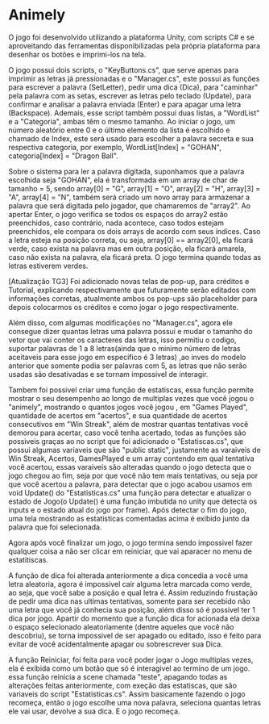 # Animely
O jogo foi desenvolvido utilizando a plataforma Unity, com scripts C# e se aproveitando das ferramentas disponibilizadas pela própria plataforma para desenhar os botões e imprimi-los na tela.

O jogo possui dois scripts, o "KeyButtons.cs", que serve apenas para imprimir as letras já pressionadas e o "Manager.cs", este possui as funções para escrever a palavra (SetLetter), pedir uma dica (Dica), para "caminhar" pela palavra com as setas, escrever as letras pelo teclado (Update), para confirmar e analisar a palavra enviada (Enter) e para apagar uma letra (Backspace). Ademais, esse script também possui duas listas, a "WordList" e a "Categoria", ambas têm o mesmo tamanho. Ao iniciar o jogo, um número aleatório entre 0 e o último elemento da lista é escolhido e chamado de Index, este será usado para escolher a palavra secreta e sua respectiva categoria, por exemplo, WordList[Index] = "GOHAN", categoria[Index] = "Dragon Ball".

Sobre o sistema para ler a palavra digitada, suponhamos que a palavra escolhida seja "GOHAN", ela é transformada em um array de char de tamanho = 5, sendo array[0] = "G", array[1] = "O", array[2] = "H", array[3] = "A", array[4] = "N", também será criado um novo array para armazenar a palavra que será digitada pelo jogador, que chamaremos de "array2". Ao apertar Enter, o jogo verifica se todos os espaços do array2 estão preenchidos, caso contrário, nada acontece, caso todos estejam preenchidos, ele compara os dois arrays de acordo com seus índices. Caso a letra esteja na posição correta, ou seja, array[0] == array2[0], ela ficará verde, caso exista na palavra mas em outra posição, ela ficará amarela, caso não exista na palavra, ela ficará preta. O jogo termina quando todas as letras estiverem verdes.

[Atualização TG3]
Foi adicionado novas telas de pop-up, para créditos e Tutorial, explicando respectivamente que futuramente serão editados com informações corretas, atualmente ambos os pop-ups são placeholder para depois colocarmos os créditos e como jogar o jogo respectivamente.

Além disso, com algumas modificações no "Manager.cs", agora ele consegue dizer quantas letras uma palavra possui e mudar o tamanho do vetor que vai conter os caracteres das letras, isso permitiu o codigo, suportar palavras de 1 a 8 letras(ainda que o minimo número de letras aceitaveis para esse jogo em especifico é 3 letras) ,ao inves do modelo anterior que somente podia ser palavras com 5, as letras que não serão usadas são desativadas e se tornam impossivel de interagir.

Tambem foi possivel criar uma função de estatiscas, essa função permite mostrar o seu desempenho ao longo de multiplas vezes que você jogou o "animely", mostrando o quantos jogos você jogou , em "Games Played", quantidade de acertos em "acertos", e sua quantidade de acertos consecutivos em "Win Streak", além de mostrar quantas tentativas você demorou para acertar, caso você tenha acertado, todas as funções são possiveis graças ao no script que foi adicionado o "Estatiscas.cs", que possui algumas variaveis que são "public static", justamente as varaiveis de Win Streak, Acertos, GamesPlayed e um array contendo em qual tentativa você acertou, essas varaiveis são alteradas quando o jogo detecta que o jogo chegou ao fim, seja por que você não tem mais tentativas, ou seja por que você acertou a palavra, para detectar que o jogo acabou usamos em void Update() do "Estatisticas.cs" uma função para detectar e atualizar o estado de Jogo(o Update() é uma função imbutida no unity que detecta os inputs e o estado atual do jogo por frame). Após detectar o fim do jogo, uma tela mostrando as estatisticas comentadas acima é exibido junto da palavra que foi selecionada.

Agora após você finalizar um jogo, o jogo termina sendo impossivel fazer qualquer coisa a não ser clicar em reiniciar, que vai aparacer no menu de estatitiscas.

A função de dica foi alterada anteriormente a dica concedia a você uma letra aleatoria, agora é impossivel cair alguma letra marcada como verde, ao seja, que você sabe a posição e qual letra é. Assim reduzindo frustação de pedir uma dica nas ultimas tentativas, somente para ser recebido não uma letra que você já conhecia sua posição, além disso só é possivel ter 1 dica por jogo. Apartir do momento que a função dica for acionada ela deixa o espaço selecionado aleatoriamente (dentre aqueles que você não descobriu), se torna impossivel de ser apagado ou editado, isso é feito para evitar de você acidentalmente apagar ou sobrescrever sua Dica.

A função Reiniciar, foi feita para você poder jogar o Jogo multiplas vezes, ela é exibida como um botão que só é interagivel ao termino de um jogo. essa função reinicia a scene chamada "teste", apagando todas as alterações feitas anteriormente, com exeção das estatiscas, que são variaveis do script "Estatisticas.cs". Assim basicamente fazendo o jogo recomeça, então o jogo escolhe uma nova palavra, seleciona quantas letras ele vai usar, devolve a sua dica. E o jogo recomeça.
